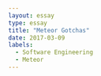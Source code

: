 ```yaml
---
layout: essay
type: essay
title: "Meteor Gotchas"
date: 2017-03-09
labels:
  - Software Engineering
  - Meteor
---
```


